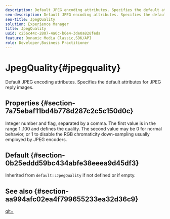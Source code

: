```yaml
---
description: Default JPEG encoding attributes. Specifies the default attributes for JPEG reply images.
seo-description: Default JPEG encoding attributes. Specifies the default attributes for JPEG reply images.
seo-title: JpegQuality
solution: Experience Manager
title: JpegQuality
uuid: c256c44c-2807-4a0c-b6e4-3de0a828feda
feature: Dynamic Media Classic,SDK/API
role: Developer,Business Practitioner
---
```


# JpegQuality{#jpegquality}

Default JPEG encoding attributes. Specifies the default attributes for JPEG reply images.

## Properties {#section-7a75ebaf11bd4b778d287c2c5c150d0c}

Integer number and flag, separated by a comma. The first value is in the range 1..100 and defines the quality. The second value may be 0 for normal behavior, or 1 to disable the RGB chromaticity down-sampling usually employed by JPEG encoders.

## Default {#section-0b25eddd59bc434abfe38eeea9d45df3}

Inherited from `default::JpegQuality` if not defined or if empty.

## See also {#section-aa994afc02ea4f799655233ea32d36c9}

[qlt=](../../../../../is-api/http-ref/image-serving-api-ref/c-http-protocol-reference/c-command-reference/r-is-http-qlt.md#reference-f69ed0758c784b0385d979820546d352) 
